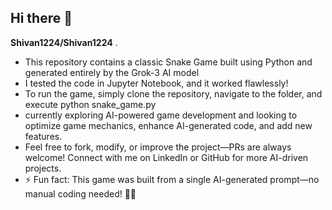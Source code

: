 ## Hi there 👋


**Shivan1224/Shivan1224** .


- This repository contains a classic Snake Game built using Python and generated entirely by the Grok-3 AI model
- I tested the code in Jupyter Notebook, and it worked flawlessly! 
- To run the game, simply clone the repository, navigate to the folder, and execute python snake_game.py
- currently exploring AI-powered game development and looking to optimize game mechanics, enhance AI-generated code, and add new features.
- Feel free to fork, modify, or improve the project—PRs are always welcome! Connect with me on LinkedIn or GitHub for more AI-driven projects. 
- ⚡ Fun fact: This game was built from a single AI-generated prompt—no manual coding needed! 🤖✨

